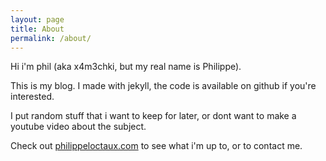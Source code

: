```yaml
---
layout: page
title: About
permalink: /about/
---
```


Hi i'm phil (aka x4m3chki, but my real name is Philippe).

This is my blog. I made with jekyll, the code is available on github
if you're interested.

I put random stuff that i want to keep for later, or dont want to make a
youtube video about the subject.

Check out [philippeloctaux.com](https://philippeloctaux.com) to see what
i'm up to, or to contact me.

